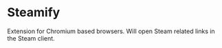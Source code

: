 # Steamify
Extension for Chromium based browsers. Will open Steam related links in the Steam client.
